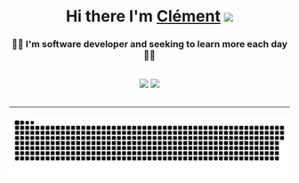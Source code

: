 <h1 align="center">Hi there I'm <a href="https://github.com/cIementg">Clément</a> <img src="https://github.com/TheDudeThatCode/TheDudeThatCode/raw/master/Assets/Hi.gif" width="5%"></h1>
<h3 align="center"> 👨‍💻 I'm software developer and seeking to learn more each day 👨‍💻</h3>

<br>

<div align="center">
  <img height="160em" src="https://github-readme-stats.vercel.app/api?username=cIementg&show_icons=true&theme=blueberry&rank_icon=github" style="max-width:100%;">
  <img height="160em" src="https://github-readme-stats.vercel.app/api/top-langs/?username=cIementg&layout=compact&theme=blueberry&hide=php" style="max-width:100%;">
</div>

<br>



<hr>
<p align="center">

  ![Snake animation](https://github.com/Igorcbraz/Igorcbraz/blob/output/github-contribution-grid-snake.svg)
  
